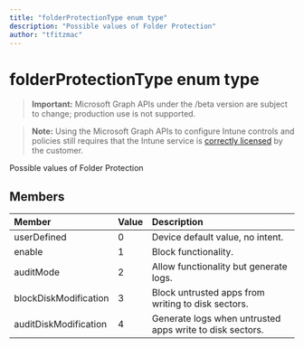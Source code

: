 ```yaml
---
title: "folderProtectionType enum type"
description: "Possible values of Folder Protection"
author: "tfitzmac"
---
```


# folderProtectionType enum type

> **Important:** Microsoft Graph APIs under the /beta version are subject to change; production use is not supported.

> **Note:** Using the Microsoft Graph APIs to configure Intune controls and policies still requires that the Intune service is [correctly licensed](https://go.microsoft.com/fwlink/?linkid=839381) by the customer.

Possible values of Folder Protection

## Members
|Member|Value|Description|
|:---|:---|:---|
|userDefined|0|Device default value, no intent.|
|enable|1|Block functionality.|
|auditMode|2|Allow functionality but generate logs.|
|blockDiskModification|3|Block untrusted apps from writing to disk sectors.|
|auditDiskModification|4|Generate logs when untrusted apps write to disk sectors.|



